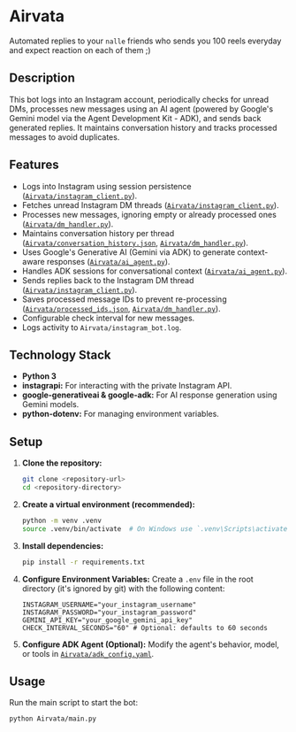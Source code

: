 # Airvata

Automated replies to your `nalle` friends who sends you 100 reels everyday and expect reaction on each of them ;)

## Description

This bot logs into an Instagram account, periodically checks for unread DMs, processes new messages using an AI agent (powered by Google's Gemini model via the Agent Development Kit - ADK), and sends back generated replies. It maintains conversation history and tracks processed messages to avoid duplicates.

## Features

*   Logs into Instagram using session persistence ([`Airvata/instagram_client.py`](Airvata/instagram_client.py)).
*   Fetches unread Instagram DM threads ([`Airvata/instagram_client.py`](Airvata/instagram_client.py)).
*   Processes new messages, ignoring empty or already processed ones ([`Airvata/dm_handler.py`](Airvata/dm_handler.py)).
*   Maintains conversation history per thread ([`Airvata/conversation_history.json`](Airvata/conversation_history.json), [`Airvata/dm_handler.py`](Airvata/dm_handler.py)).
*   Uses Google's Generative AI (Gemini via ADK) to generate context-aware responses ([`Airvata/ai_agent.py`](../../../../../C:/Users/anush/Documents/unemployed-9000/Airvata/ai_agent.py)).
*   Handles ADK sessions for conversational context ([`Airvata/ai_agent.py`](../../../../../C:/Users/anush/Documents/unemployed-9000/Airvata/ai_agent.py)).
*   Sends replies back to the Instagram DM thread ([`Airvata/instagram_client.py`](Airvata/instagram_client.py)).
*   Saves processed message IDs to prevent re-processing ([`Airvata/processed_ids.json`](Airvata/processed_ids.json), [`Airvata/dm_handler.py`](Airvata/dm_handler.py)).
*   Configurable check interval for new messages.
*   Logs activity to `Airvata/instagram_bot.log`.

## Technology Stack

*   **Python 3**
*   **instagrapi:** For interacting with the private Instagram API.
*   **google-generativeai & google-adk:** For AI response generation using Gemini models.
*   **python-dotenv:** For managing environment variables.

## Setup

1.  **Clone the repository:**
    ```bash
    git clone <repository-url>
    cd <repository-directory>
    ```
2.  **Create a virtual environment (recommended):**
    ```bash
    python -m venv .venv
    source .venv/bin/activate  # On Windows use `.venv\Scripts\activate`
    ```
3.  **Install dependencies:**
    ```bash
    pip install -r requirements.txt
    ```
4.  **Configure Environment Variables:**
    Create a `.env` file in the root directory (it's ignored by git) with the following content:
    ```env
    INSTAGRAM_USERNAME="your_instagram_username"
    INSTAGRAM_PASSWORD="your_instagram_password"
    GEMINI_API_KEY="your_google_gemini_api_key"
    CHECK_INTERVAL_SECONDS="60" # Optional: defaults to 60 seconds
    ```
5.  **Configure ADK Agent (Optional):**
    Modify the agent's behavior, model, or tools in [`Airvata/adk_config.yaml`](Airvata/adk_config.yaml).

## Usage

Run the main script to start the bot:

```bash
python Airvata/main.py
